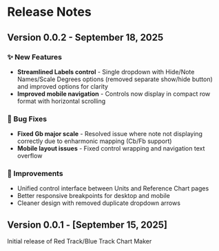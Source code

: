 # Release Notes

## Version 0.0.2 - September 18, 2025

### ✨ New Features
- **Streamlined Labels control** - Single dropdown with Hide/Note Names/Scale Degrees options (removed separate show/hide button) and improved options for clarity
- **Improved mobile navigation** - Controls now display in compact row format with horizontal scrolling

### 🐛 Bug Fixes
- **Fixed Gb major scale** - Resolved issue where note not displaying correctly due to enharmonic mapping (Cb/Fb support)
- **Mobile layout issues** - Fixed control wrapping and navigation text overflow

### 🔧 Improvements
- Unified control interface between Units and Reference Chart pages
- Better responsive breakpoints for desktop and mobile
- Cleaner design with removed duplicate dropdown arrows

## Version 0.0.1 - [September 15, 2025]
Initial release of Red Track/Blue Track Chart Maker
